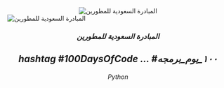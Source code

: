 <center>
    <img src="https://pbs.twimg.com/profile_images/1084013687004893184/fUYnr5lF_400x400.jpg" alt="المبادرة السعودية للمطورين" />
</center>

<div class="verticalhorizontal">
    <img src="https://pbs.twimg.com/profile_images/1084013687004893184/fUYnr5lF_400x400.jpg" alt="المبادرة السعودية للمطورين" />
</div>

<h3 align="center">
  <em>
المبادرة السعودية للمطورين
  </em>
  <br />
  <h2 align="center">
  <em>
 hashtag
#100DaysOfCode ...
#١٠٠_يوم_برمجه  
  </em>
  <br />
<h6 align="center">
  <em>
    Python
  </em>
  <br />
